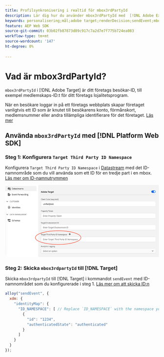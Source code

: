 ```yaml
---
title: Profilsynkronisering i realtid för mbox3rdPartyId
description: Lär dig hur du använder mbox3rdPartyId med  [!DNL Adobe Experience Platform Web SDK].
keywords: personalisering;mål;adobe target;renderDecision;sendEvent;mbox3rdPartyId;
feature: AEP Web SDK
source-git-commit: 03b02fb87873d89c917c7a2d7e7f775b724ea083
workflow-type: tm+mt
source-wordcount: '147'
ht-degree: 0%

---
```


# Vad är mbox3rdPartyId?

`mbox3rdPartyId` i [!DNL Adobe Target] är ditt företags besökar-ID, till exempel medlemskaps-ID:t för ditt företags lojalitetsprogram.

När en besökare loggar in på ett företags webbplats skapar företaget vanligtvis ett ID som är knutet till besökarens konto, förmånskort, medlemsnummer eller andra tillämpliga identifierare för det företaget. [Läs mer](https://experienceleague.adobe.com/docs/target/using/audiences/visitor-profiles/3rd-party-id.html?lang=sv-SE)

## Använda `mbox3rdPartyId` med [!DNL Platform Web SDK]

### Steg 1: Konfigurera `Target Third Party ID Namespace`

Konfigurera `Target Third Party ID Namespace` i [Datastream](https://experienceleague.adobe.com/sv/docs/experience-platform/datastreams/overview) med det ID-namnområde som du vill använda som ett ID för en tredje part i en mbox. [Läs mer om ID-namnutrymmen](https://experienceleague.adobe.com/docs/experience-platform/identity/namespaces.html?lang=sv-SE)

![Experience Platform-gränssnitt som visar namnområdesfältet för mål-ID för tredje part.](/help/dev/implement/client-side/aep-web-sdk/assets/mbox3rdpartyid.png)

### Steg 2: Skicka `mbox3rdpartyId` till [!DNL Target]

Skicka `mbox3rdpartyId` till [!DNL Target] i kommandot `sendEvent` med ID-namnområdet som du konfigurerade i steg 1.
[Läs mer om att skicka ID:n](/help/dev/implement/client-side/aep-web-sdk/using-mbox-3rdpartyid.md)

```javascript
alloy("sendEvent", {
  xdm: {
    "identityMap": {
      "ID_NAMESPACE": [ // Replace `ID_NAMESPACE` with the namespace you have configured in Step 1.
        {
          "id": "1234",
          "authenticatedState": "authenticated"
        }
      ]
    }
  }
});
```
